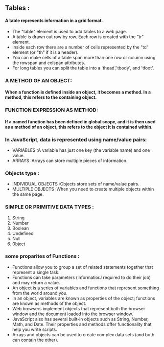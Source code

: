 ## Tables :
#### A table represents information in a grid format.
* The "table" element is used to add tables to a web page.
* A table is drawn out row by row. Each row is created with the "tr" element.
* Inside each row there are a number of cells represented by the "td" element (or "th" if it is a header).
* You can make cells of a table span more than one row or column using the rowspan and colspan attributes.
* For long tables you can split the table into a 'thead','tbody', and 'tfoot'.


 ### A METHOD OF AN OBJECT:
 #### When a function is defined inside an object, it becomes a method. In a method, this refers to the containing object.


 ### FUNCTION EXPRESSION AS METHOD:
 #### If a named function has been defined in global scope, and it is then used as a method of an object, this refers to the object it is contained within.

 ### In JavaScript, data is represented using name/value pairs:
 * VARIABLES :A variable has just one key (the variable name) and one value.
 * ARRAYS :Arrays can store multiple pieces of information.

 ### Objects type :
 * INDIVIDUAL OBJECTS :Objects store sets of name/value pairs.
 * MULTIPLE OBJECTS :When you need to create multiple objects within the same page.

 ### SIMPLE OR PRIMITIVE DATA TYPES :
 1. String
 2. Number
 3. Boolean
 4. Undefined 
 5. Null
 6. 0bject

### some proparites of Functions :
* Functions allow you to group a set of related statements together that represent a single task.
* Functions can take parameters (informatiorJ required to do their job) and may return a value.
* An object is a series of variables and functions that represent something from the world around you.
* In an object, variables are known as properties of the object; functions are known as methods of the object.
* Web browsers implement objects that represent both the browser window and the document loaded into the browser window.
* JavaScript also has several built-in objects such as String, Number, Math, and Date. Their properties and methods offer functionality that help you write scripts.
* Arrays and objects can be used to create complex data sets (and both can contain the other).